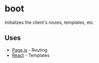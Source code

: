 # boot

Initializes the client's routes, templates, etc.

## Uses

- [Page.js](http://visionmedia.github.io/page.js/) - Routing
- [React](http://facebook.github.io/react/) - Templates
